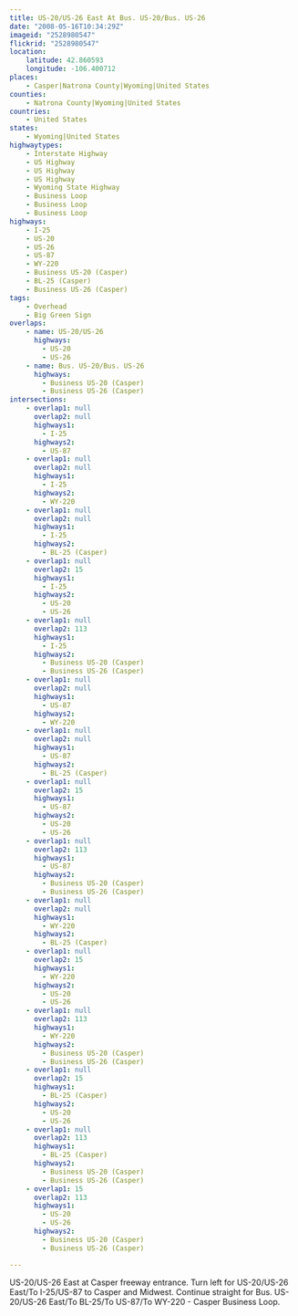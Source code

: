 ```yaml
---
title: US-20/US-26 East At Bus. US-20/Bus. US-26
date: "2008-05-16T10:34:29Z"
imageid: "2528980547"
flickrid: "2528980547"
location:
    latitude: 42.860593
    longitude: -106.400712
places:
    - Casper|Natrona County|Wyoming|United States
counties:
    - Natrona County|Wyoming|United States
countries:
    - United States
states:
    - Wyoming|United States
highwaytypes:
    - Interstate Highway
    - US Highway
    - US Highway
    - US Highway
    - Wyoming State Highway
    - Business Loop
    - Business Loop
    - Business Loop
highways:
    - I-25
    - US-20
    - US-26
    - US-87
    - WY-220
    - Business US-20 (Casper)
    - BL-25 (Casper)
    - Business US-26 (Casper)
tags:
    - Overhead
    - Big Green Sign
overlaps:
    - name: US-20/US-26
      highways:
        - US-20
        - US-26
    - name: Bus. US-20/Bus. US-26
      highways:
        - Business US-20 (Casper)
        - Business US-26 (Casper)
intersections:
    - overlap1: null
      overlap2: null
      highways1:
        - I-25
      highways2:
        - US-87
    - overlap1: null
      overlap2: null
      highways1:
        - I-25
      highways2:
        - WY-220
    - overlap1: null
      overlap2: null
      highways1:
        - I-25
      highways2:
        - BL-25 (Casper)
    - overlap1: null
      overlap2: 15
      highways1:
        - I-25
      highways2:
        - US-20
        - US-26
    - overlap1: null
      overlap2: 113
      highways1:
        - I-25
      highways2:
        - Business US-20 (Casper)
        - Business US-26 (Casper)
    - overlap1: null
      overlap2: null
      highways1:
        - US-87
      highways2:
        - WY-220
    - overlap1: null
      overlap2: null
      highways1:
        - US-87
      highways2:
        - BL-25 (Casper)
    - overlap1: null
      overlap2: 15
      highways1:
        - US-87
      highways2:
        - US-20
        - US-26
    - overlap1: null
      overlap2: 113
      highways1:
        - US-87
      highways2:
        - Business US-20 (Casper)
        - Business US-26 (Casper)
    - overlap1: null
      overlap2: null
      highways1:
        - WY-220
      highways2:
        - BL-25 (Casper)
    - overlap1: null
      overlap2: 15
      highways1:
        - WY-220
      highways2:
        - US-20
        - US-26
    - overlap1: null
      overlap2: 113
      highways1:
        - WY-220
      highways2:
        - Business US-20 (Casper)
        - Business US-26 (Casper)
    - overlap1: null
      overlap2: 15
      highways1:
        - BL-25 (Casper)
      highways2:
        - US-20
        - US-26
    - overlap1: null
      overlap2: 113
      highways1:
        - BL-25 (Casper)
      highways2:
        - Business US-20 (Casper)
        - Business US-26 (Casper)
    - overlap1: 15
      overlap2: 113
      highways1:
        - US-20
        - US-26
      highways2:
        - Business US-20 (Casper)
        - Business US-26 (Casper)

---
```

US-20/US-26 East at Casper freeway entrance.  Turn left for US-20/US-26 East/To I-25/US-87 to Casper and Midwest.  Continue straight for Bus. US-20/US-26 East/To BL-25/To US-87/To WY-220 - Casper Business Loop.